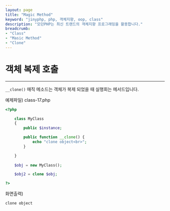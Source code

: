 ```yaml
---
layout: page
title: "Magic Method"
keyword: "jinyphp, php, 객체지향, oop, class"
description: "모던PHP는 최신 트랜드의 객체지향 프로그래밍을 활용합니다."
breadcrumb:
- "Class"
- "Masic Method"
- "Clone"
---
```


# 객체 복제 호출
<hr>

`__clone()` 매직 메소드는 객체가 복제 되었을 때 실행회는 메서드입니다.  

예제파일) class-17.php
```php
<?php

    class MyClass
    {
        public $instance;

        public function __clone() {
            echo "clone object<br>";
        }

    }
        
    $obj = new MyClass();

    $obj2 = clone $obj;

?>
```

화면출력)
```
clone object
```

<br><br>